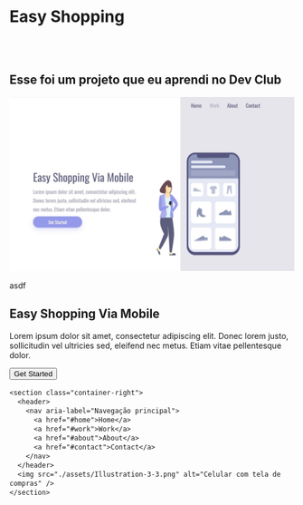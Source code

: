 <h1> Easy Shopping</h1>
<br>
<br>
<h2>Esse foi um projeto que eu aprendi no Dev Club</h2>


<img src="./assets/Capturar.JPG" alt="imagem do site notebook">



asdf

<!DOCTYPE html>
<html lang="pt-br">
<head>
  <!-- HTML5 -->
  <meta charset="UTF-8">

  <!-- Responsivo em dispositivos móveis -->
  <meta name="viewport" content="width=device-width, initial-scale=1.0">

  <!-- Informações do site (SEO) -->
  <title>Easy Shopping Via Mobile</title>
  <meta name="description" content="Landing page simples para demonstração de head completo para GitHub.">
  <meta name="author" content="Seu Nome">

  <!-- Favicon (opcional, se tiver o favicon.ico) -->
  <link rel="icon" href="favicon.ico" type="image/x-icon">

  <!-- Fontes externas (corrigido: weights existentes) -->
  <link rel="preconnect" href="https://fonts.googleapis.com">
  <link rel="preconnect" href="https://fonts.gstatic.com" crossorigin>
  <link href="https://fonts.googleapis.com/css2?family=Montserrat:wght@400;700&family=Oswald:wght@300;400;600;700&display=swap" rel="stylesheet">

  <!-- Folha de estilos externa -->
  <link rel="stylesheet" href="style.css">

  <!-- Tema de cor da barra do navegador (opcional) -->
  <meta name="theme-color" content="#111111">

  <!-- Open Graph (opcional, para compartilhamento) -->
  <meta property="og:title" content="Easy Shopping Via Mobile">
  <meta property="og:description" content="Landing page simples para demonstração de head completo para GitHub.">
  <meta property="og:image" content="path/para/imagem-og.png">
</head>
<body>
  <div class="wrapper">
    <section class="container-left">
      <h1>Easy Shopping Via Mobile</h1>
      <p>Lorem ipsum dolor sit amet, consectetur adipiscing elit. Donec lorem justo, sollicitudin vel ultricies sed, eleifend nec metus. Etiam vitae pellentesque dolor.</p>
      <button>Get Started</button>
    </section>

    <section class="container-right">
      <header>
        <nav aria-label="Navegação principal">
          <a href="#home">Home</a>
          <a href="#work">Work</a>
          <a href="#about">About</a>
          <a href="#contact">Contact</a>
        </nav>
      </header>
      <img src="./assets/Illustration-3-3.png" alt="Celular com tela de compras" />
    </section>
  </div>
</body>
</html>
